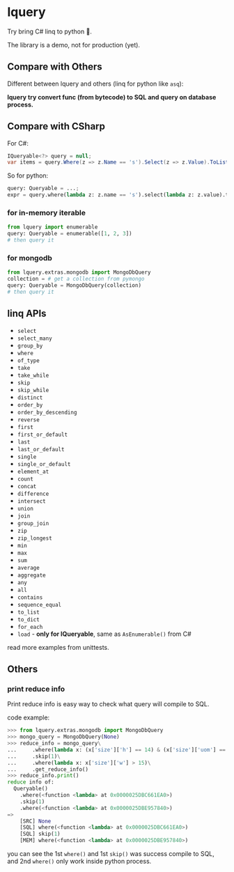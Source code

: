 # lquery

Try bring C# linq to python 🎈.

The library is a demo, not for production (yet).

## Compare with Others

Different between lquery and others (linq for python like `asq`):

**lquery try convert func (from bytecode) to SQL and query on database process.**

## Compare with CSharp

For C#:

``` cs
IQueryable<?> query = null;
var items = query.Where(z => z.Name == 's').Select(z => z.Value).ToList();
```

So for python:

``` py
query: Queryable = ...;
expr = query.where(lambda z: z.name == 's').select(lambda z: z.value).to_list();
```

### for in-memory iterable

``` py
from lquery import enumerable
query: Queryable = enumerable([1, 2, 3])
# then query it
```

### for mongodb

``` py
from lquery.extras.mongodb import MongoDbQuery
collection = # get a collection from pymongo
query: Queryable = MongoDbQuery(collection)
# then query it
```

## linq APIs

* `select`
* `select_many`
* `group_by`
* `where`
* `of_type`
* `take`
* `take_while`
* `skip`
* `skip_while`
* `distinct`
* `order_by`
* `order_by_descending`
* `reverse`
* `first`
* `first_or_default`
* `last`
* `last_or_default`
* `single`
* `single_or_default`
* `element_at`
* `count`
* `concat`
* `difference`
* `intersect`
* `union`
* `join`
* `group_join`
* `zip`
* `zip_longest`
* `min`
* `max`
* `sum`
* `average`
* `aggregate`
* `any`
* `all`
* `contains`
* `sequence_equal`
* `to_list`
* `to_dict`
* `for_each`
* `load` - **only for IQueryable**, same as `AsEnumerable()` from C#

read more examples from unittests.

## Others

### print reduce info

Print reduce info is easy way to check what query will compile to SQL.

code example:

``` py
>>> from lquery.extras.mongodb import MongoDbQuery
>>> mongo_query = MongoDbQuery(None)
>>> reduce_info = mongo_query\
...     .where(lambda x: (x['size']['h'] == 14) & (x['size']['uom'] == 'cm'))\
...     .skip(1)\
...     .where(lambda x: x['size']['w'] > 15)\
...     .get_reduce_info()
>>> reduce_info.print()
reduce info of:
  Queryable()
    .where(<function <lambda> at 0x0000025DBC661EA0>)
    .skip(1)
    .where(<function <lambda> at 0x0000025DBE957840>)
=>
    [SRC] None
    [SQL] where(<function <lambda> at 0x0000025DBC661EA0>)
    [SQL] skip(1)
    [MEM] where(<function <lambda> at 0x0000025DBE957840>)
```

you can see the 1st `where()` and 1st `skip()` was success compile to SQL, and 2nd `where()` only work inside python process.
